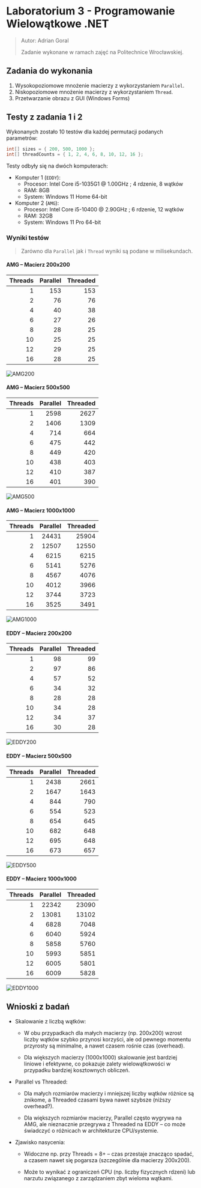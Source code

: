 # Laboratorium 3 - Programowanie Wielowątkowe .NET

> Autor: Adrian Goral
> 
> Zadanie wykonane w ramach zajęć na Politechnice Wrocławskiej.

## Zadania do wykonania
1. Wysokopoziomowe mnożenie macierzy z wykorzystaniem `Parallel`.
2. Niskopoziomowe mnożenie macierzy z wykorzystaniem `Thread`.
3. Przetwarzanie obrazu z GUI (Windows Forms)

## Testy z zadania 1 i 2

Wykonanych zostało 10 testów dla każdej permutacji podanych parametrów:
```cs
int[] sizes = { 200, 500, 1000 };
int[] threadCounts = { 1, 2, 4, 6, 8, 10, 12, 16 };
```

Testy odbyły się na dwóch komputerach:
- Komputer 1 (`EDDY`):
  - Procesor: Intel Core i5-1035G1 @ 1.00GHz ; 4 rdzenie, 8 wątków
  - RAM: 8GB
  - System: Windows 11 Home 64-bit
- Komputer 2 (`AMG`):
  - Procesor: Intel Core i5-10400 @ 2.90GHz ; 6 rdzenie, 12 wątków
  - RAM: 32GB
  - System: Windows 11 Pro 64-bit

### Wyniki testów

> Zarówno dla `Parallel` jak i `Thread` wyniki są podane w milisekundach.

#### AMG – Macierz 200x200

|   Threads |   Parallel |   Threaded |
|----------:|-----------:|-----------:|
|         1 |        153 |        153 |
|         2 |         76 |         76 |
|         4 |         40 |         38 |
|         6 |         27 |         26 |
|         8 |         28 |         25 |
|        10 |         25 |         25 |
|        12 |         29 |         25 |
|        16 |         28 |         25 |

![AMG200](Lab3Konsola/wyniki/charts/amg200.png)

#### AMG – Macierz 500x500

|   Threads |   Parallel |   Threaded |
|----------:|-----------:|-----------:|
|         1 |       2598 |       2627 |
|         2 |       1406 |       1309 |
|         4 |        714 |        664 |
|         6 |        475 |        442 |
|         8 |        449 |        420 |
|        10 |        438 |        403 |
|        12 |        410 |        387 |
|        16 |        401 |        390 |

![AMG500](Lab3Konsola/wyniki/charts/amg500.png)

#### AMG – Macierz 1000x1000

|   Threads |   Parallel |   Threaded |
|----------:|-----------:|-----------:|
|         1 |      24431 |      25904 |
|         2 |      12507 |      12550 |
|         4 |       6215 |       6215 |
|         6 |       5141 |       5276 |
|         8 |       4567 |       4076 |
|        10 |       4012 |       3966 |
|        12 |       3744 |       3723 |
|        16 |       3525 |       3491 |

![AMG1000](Lab3Konsola/wyniki/charts/amg1000.png)

#### EDDY – Macierz 200x200

|   Threads |   Parallel |   Threaded |
|----------:|-----------:|-----------:|
|         1 |         98 |         99 |
|         2 |         97 |         86 |
|         4 |         57 |         52 |
|         6 |         34 |         32 |
|         8 |         28 |         28 |
|        10 |         34 |         28 |
|        12 |         34 |         37 |
|        16 |         30 |         28 |

![EDDY200](Lab3Konsola/wyniki/charts/eddy200.png)

#### EDDY – Macierz 500x500

|   Threads |   Parallel |   Threaded |
|----------:|-----------:|-----------:|
|         1 |       2438 |       2661 |
|         2 |       1647 |       1643 |
|         4 |        844 |        790 |
|         6 |        554 |        523 |
|         8 |        654 |        645 |
|        10 |        682 |        648 |
|        12 |        695 |        648 |
|        16 |        673 |        657 |

![EDDY500](Lab3Konsola/wyniki/charts/eddy500.png)


#### EDDY – Macierz 1000x1000

|   Threads |   Parallel |   Threaded |
|----------:|-----------:|-----------:|
|         1 |      22342 |      23090 |
|         2 |      13081 |      13102 |
|         4 |       6828 |       7048 |
|         6 |       6040 |       5924 |
|         8 |       5858 |       5760 |
|        10 |       5993 |       5851 |
|        12 |       6005 |       5801 |
|        16 |       6009 |       5828 |

![EDDY1000](Lab3Konsola/wyniki/charts/eddy1000.png)

## Wnioski z badań

- Skalowanie z liczbą wątków:

  - W obu przypadkach dla małych macierzy (np. 200x200) wzrost liczby wątków szybko przynosi korzyści, ale od pewnego momentu przyrosty są minimalne, a nawet czasem rośnie czas (overhead).

  - Dla większych macierzy (1000x1000) skalowanie jest bardziej liniowe i efektywne, co pokazuje zalety wielowątkowości w przypadku bardziej kosztownych obliczeń.

- Parallel vs Threaded:

  - Dla małych rozmiarów macierzy i mniejszej liczby wątków różnice są znikome, a Threaded czasami bywa nawet szybsze (niższy overhead?).

  - Dla większych rozmiarów macierzy, Parallel często wygrywa na AMG, ale nieznacznie przegrywa z Threaded na EDDY – co może świadczyć o różnicach w architekturze CPU/systemie.

- Zjawisko nasycenia:

  - Widoczne np. przy Threads = 8+ – czas przestaje znacząco spadać, a czasem nawet się pogarsza (szczególnie dla macierzy 200x200).

  - Może to wynikać z ograniczeń CPU (np. liczby fizycznych rdzeni) lub narzutu związanego z zarządzaniem zbyt wieloma wątkami.
